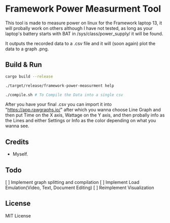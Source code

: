 # Framework Power Measurment Tool

This tool is made to measure power on linux for the Framework laptop 13, it will probally work on others although I have not tested, as long as your laptop's battery starts with BAT in /sys/class/power_supply/ it will be found.

It outputs the recorded data to a .csv file and it will (soon again) plot the data to a graph .png.


## Build & Run
```bash
cargo build --release

./target/release/framework-power-measurment help

./compile.sh # To Compile the Data into a single csv

```
After you have your final .csv you can import it into "https://app.rawgraphs.io/" after which you wanna choose Line Graph and then put Time on the X axis, Wattage on the Y axis, and then probally info as the Lines and either Settings or Info as the color depending on what you wanna see. 

## Credits
- Myself.

## Todo

[ ] Implement graph splitting and compilation
[ ] Implement Load Emulation(Video, Text, Document Editing)
[ ] Reimplement Visualization


## License

MIT License
